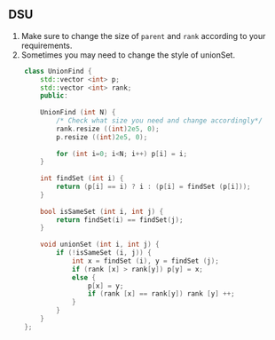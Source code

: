 ## DSU 
1. Make sure to change the size of `parent` and `rank` according to your requirements.
2. Sometimes you may need to change the style of unionSet.
```cpp
    class UnionFind {
        std::vector <int> p;
        std::vector <int> rank;
        public:
    
        UnionFind (int N) { 
            /* Check what size you need and change accordingly*/
            rank.resize ((int)2e5, 0);  
            p.resize ((int)2e5, 0); 
    
            for (int i=0; i<N; i++) p[i] = i; 
        }
    
        int findSet (int i) { 
            return (p[i] == i) ? i : (p[i] = findSet (p[i])); 
        }
    
        bool isSameSet (int i, int j) { 
            return findSet(i) == findSet(j); 
        }
    
        void unionSet (int i, int j) { 
            if (!isSameSet (i, j)) {
                int x = findSet (i), y = findSet (j); 
                if (rank [x] > rank[y]) p[y] = x; 
                else { 
                    p[x] = y; 
                    if (rank [x] == rank[y]) rank [y] ++; 
                }
            }
        }
    };
```
